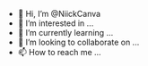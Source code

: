 - 👋 Hi, I’m @NiickCanva
- 👀 I’m interested in ...
- 🌱 I’m currently learning ...
- 💞️ I’m looking to collaborate on ...
- 📫 How to reach me ...

<!---
NiickCanva/NiickCanva is a ✨ special ✨ repository because its `README.md` (this file) appears on your GitHub profile.
You can click the Preview link to take a look at your changes.
--->
